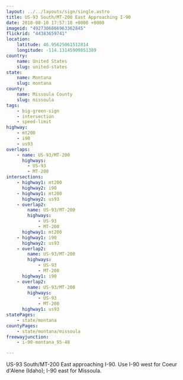 ```yaml
---
layout: ../../layouts/sign/single.astro
title: US-93 South/MT-200 East Approaching I-90
date: 2018-08-10 17:57:18 +0000 +0000
imageid: "4927306866963362845"
flickrid: "44383659741"
location:
    latitude: 46.95625061512814
    longitude: -114.13145909851389
country:
    name: United States
    slug: united-states
state:
    name: Montana
    slug: montana
county:
    name: Missoula County
    slug: missoula
tags:
    - big-green-sign
    - intersection
    - speed-limit
highway:
    - mt200
    - i90
    - us93
overlaps:
    - name: US-93/MT-200
      highways:
        - US-93
        - MT-200
intersections:
    - highway1: mt200
      highway2: i90
    - highway1: mt200
      highway2: us93
    - overlap2:
        name: US-93/MT-200
        highways:
            - US-93
            - MT-200
      highway1: mt200
    - highway1: i90
      highway2: us93
    - overlap2:
        name: US-93/MT-200
        highways:
            - US-93
            - MT-200
      highway1: i90
    - overlap2:
        name: US-93/MT-200
        highways:
            - US-93
            - MT-200
      highway1: us93
statePages:
    - state/montana
countyPages:
    - state/montana/missoula
freewayjunction:
    - i-90-montana_95-48

---
```

US-93 South/MT-200 East approaching I-90.  Use I-90 west for Coeur d'Alene (Idaho); I-90 east for Missoula.
